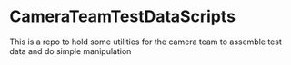 # CameraTeamTestDataScripts
This is a repo to hold some utilities for the camera team to assemble test data and do simple manipulation
